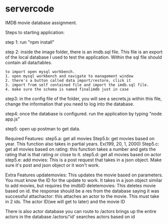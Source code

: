 # servercode

IMDB movie database assignment.

Steps to starting application:

step 1: run "npm install"

step 2: inside the image folder, there is an imdb.sql file. This file is an export of the local database I used to test the application. Within the sql file should contain all data/tables.

    to import open mysql workbench.
    1. open mysql workbench and navigate to management window
    2. there's a button called data import/restore, click it
    3. import from self contained file and import the imdb.sql file.
    4. make sure the schema is named finalimdb just in case
    
step3: in the config file of the folder, you will see a secrets.js within this file, change the information that you need to log into the database.

step4: once the database is configured. run the application by typing "node app.js"

step5: open up postman to get data.

Required Features:
    step5.a: get all movies
    Step5.b: get movies based on year. This function also takes in partial years. Ex(199, 20, 1, 2000)
    Step5.c: get all movies based on rating: this function takes a number and gets the rating that is that rating or close to it.
    step5.d: get all movies based on actor
    step5.e: add movies: This is a post request that takes in a json object. Make sure it's post and json object or it won't work.

Extra Features
    updatemovies: This updates the movie based on parameters. You must know the ID for the update to work. It takes in a json object similar to add movies, but requires the imdbID
    deletemovies: This deletes movie based on id. the response should be a res from the database saying it was successful
    attachactor: this attaches an actor to the movie. This must take in 2 ids. The actor ID(we will get to later) and the movie ID

There is also actor database you can route to
    /actors brings up the entire actors in the database
    /actors/'id' searches actors based on id





